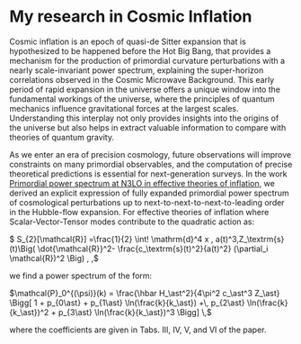 # My research in Cosmic Inflation

Cosmic inflation is an epoch of quasi-de Sitter expansion that is hypothesized to be happened before the Hot Big Bang, that provides a mechanism for the production of primordial curvature perturbations with a nearly scale-invariant power spectrum, explaining the super-horizon correlations observed in the Cosmic Microwave Background. This early period of rapid expansion in the universe offers a unique window into the fundamental workings of the universe, where the principles of quantum mechanics influence gravitational forces at the largest scales. Understanding this interplay not only provides insights into the origins of the universe but also helps in extract valuable information to compare with theories of quantum gravity.

As we enter an era of precision cosmology, future observations will improve constraints on many primordial observables, and the computation of precise theoretical predictions is essential for next-generation surveys. In the work [Primordial power spectrum at N3LO in effective theories of inflation](https://arxiv.org/abs/2405.03157), we derived an explicit expression of fully expanded primordial power spectrum of cosmological perturbations up to next-to-next-to-next-to-leading order in the Hubble-flow expansion. For effective theories of inflation where Scalar-Vector-Tensor modes contribute to the quadratic action as:

$ S_{2}[\mathcal{R}] =\frac{1}{2}  \int\! \mathrm{d}^4 x \, a(t)^3\,Z_\textrm{s}(t)\Big( \dot{\mathcal{R}}^2- \frac{c_\textrm{s}(t)^2}{a(t)^2} (\partial_i \mathcal{R})^2 \Big) \, ,$

we find a power spectrum of the form:

$\mathcal{P}_0^{(\psi)}(k) =  \frac{\hbar H_\ast^2}{4\pi^2 c_\ast^3 Z_\ast} \Bigg[ 1 + p_{0\ast} + p_{1\ast} \ln(\frac{k}{k_\ast}) +\, p_{2\ast} \ln(\frac{k}{k_\ast})^2 + p_{3\ast} \ln(\frac{k}{k_\ast})^3 \Bigg] \,$

where the coefficients are given in Tabs. III, IV, V, and VI of the paper. 

